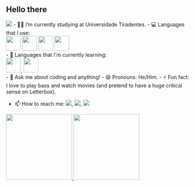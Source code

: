 ## Hello there 
<img src="https://img.icons8.com/?size=100&id=RS8Kl2g6WCjK&format=png&color=000000"/>
- 👨‍🎓 I’m currently studying at Universidade Tiradentes.
- 💻 Languages that I use: <div> <img src="https://cdn.jsdelivr.net/gh/devicons/devicon@latest/icons/java/java-original-wordmark.svg" width="40" height="40" /> <img src="https://cdn.jsdelivr.net/gh/devicons/devicon@latest/icons/javascript/javascript-original.svg" width="40" height="40" />
            <img src="https://cdn.jsdelivr.net/gh/devicons/devicon@latest/icons/react/react-original.svg" width="40" height="40" /> <img src="https://cdn.jsdelivr.net/gh/devicons/devicon@latest/icons/typescript/typescript-original.svg" width="40" height="40" /> </div>
- 🚀 Languages that I'm currently learning:<div> <img src="https://cdn.jsdelivr.net/gh/devicons/devicon@latest/icons/ruby/ruby-plain-wordmark.svg" width="40" height="40" />,
  <img src="https://cdn.jsdelivr.net/gh/devicons/devicon@latest/icons/googlecloud/googlecloud-original-wordmark.svg" width="40" height="40" />   </div>     
- 💬 Ask me about coding and anything!
- 😄 Pronouns: He/Him.
- ⚡ Fun fact: I love to play bass and watch movies (and pretend to have a huge critical sense on Letterbox).


- 📫 How to reach me: <a href="https://www.linkedin.com/in/antonio-dev-/" target="_blank"><img loading="lazy" src="https://img.shields.io/badge/-LinkedIn-%230077B5?style=for-the-badge&logo=linkedin&logoColor=white" target="_blank"></a>, <a href = "mailto:carloscavalcante.developer@gmail.com"><img loading="lazy" src="https://img.shields.io/badge/Gmail-D14836?style=for-the-badge&logo=gmail&logoColor=white" target="_blank"></a>, <a href="https://www.instagram.com/antonio_cvt" target="_blank"><img loading="lazy" src="https://img.shields.io/badge/-Instagram-%23E4405F?style=for-the-badge&logo=instagram&logoColor=white" target="_blank"></a>


<div>
<a href="https://github.com/Carloscavalcante97">
<img loading="lazy" height="180em" src="https://github-readme-stats.vercel.app/api/top-langs/?username=Carloscavalcante97&layout=compact&langs_count=7&theme=ocean_dark"/>
<img loading="lazy" height="180em" src="https://github-readme-stats.vercel.app/api?username=Carloscavalcante97&hide=prs&show_icons=true&theme=ocean_dark&include_all_commits=true&show=repositories&count_private=true"/>
</div>
